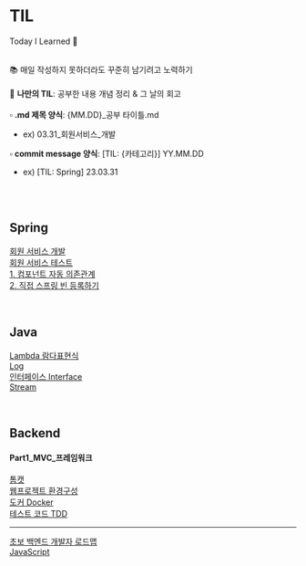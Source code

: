 # TIL
Today I Learned 📝
<br><br>

📚 매일 작성하지 못하더라도 꾸준히 남기려고 노력하기 <br><br>
🐥 **나만의 TIL**: 공부한 내용 개념 정리 & 그 날의 회고 <br><br>
▫️ **.md 제목 양식**: {MM.DD}_공부 타이틀.md <br>
  - ex) 03.31_회원서비스_개발 <br>
  
▫️ **commit message 양식**: [TIL: {카테고리}] YY.MM.DD 
  - ex) [TIL: Spring] 23.03.31

<br><br>

## Spring
[회원 서비스 개발](https://github.com/hyebinnn/TIL/blob/main/Spring/03.31_%ED%9A%8C%EC%9B%90%EC%84%9C%EB%B9%84%EC%8A%A4_%EA%B0%9C%EB%B0%9C.md) <br>
[회원 서비스 테스트](https://github.com/hyebinnn/TIL/blob/main/Spring/04.03_%ED%9A%8C%EC%9B%90%EC%84%9C%EB%B9%84%EC%8A%A4_%ED%85%8C%EC%8A%A4%ED%8A%B8.md) <br>
[1. 컴포넌트 자동 의존관계](https://github.com/hyebinnn/TIL/blob/main/Spring/04.04_%EC%BB%B4%ED%8F%AC%EB%84%8C%ED%8A%B8_%EC%9E%90%EB%8F%99%EC%9D%98%EC%A1%B4%EA%B4%80%EA%B3%84.md)
<br>
[2. 직접 스프링 빈 등록하기](https://github.com/hyebinnn/TIL/blob/main/Spring/04.13_%EC%A7%81%EC%A0%91_%EC%8A%A4%ED%94%84%EB%A7%81%EB%B9%88_%EB%93%B1%EB%A1%9D.md)

<br>

## Java
[Lambda 람다표현식](https://github.com/hyebinnn/TIL/blob/main/Java/04.04_Lambda_Expression.md)<br>
[Log](https://github.com/hyebinnn/TIL/blob/main/Java/04.07_Log.md)<br>
[인터페이스 Interface](https://github.com/hyebinnn/TIL/blob/main/Java/05.12_Interface.md)<br>
[Stream](https://github.com/hyebinnn/TIL/blob/main/Java/05.12_Stream.md)<br>

<br>

## Backend
#### Part1_MVC_프레임워크
[톰캣](https://github.com/hyebinnn/TIL/blob/main/Backend/Part1_MVC_%ED%94%84%EB%A0%88%EC%9E%84%EC%9B%8C%ED%81%AC/04.26_Tomcat.md)<br>
[웹프로젝트 환경구성](https://github.com/hyebinnn/TIL/blob/main/Backend/Part1_MVC_%ED%94%84%EB%A0%88%EC%9E%84%EC%9B%8C%ED%81%AC/04.28_%EC%9B%B9%ED%94%84%EB%A1%9C%EC%A0%9D%ED%8A%B8_%ED%99%98%EA%B2%BD%EA%B5%AC%EC%84%B1.md)<br>
[도커 Docker](https://github.com/hyebinnn/TIL/blob/main/Backend/Part1_MVC_%ED%94%84%EB%A0%88%EC%9E%84%EC%9B%8C%ED%81%AC/07.16_Docker.md)<br>
[테스트 코드 TDD](https://github.com/hyebinnn/TIL/blob/main/Backend/Part1_MVC_%ED%94%84%EB%A0%88%EC%9E%84%EC%9B%8C%ED%81%AC/07.19_%ED%85%8C%EC%8A%A4%ED%8A%B8%EC%BD%94%EB%93%9C.md)<br>

---

[초보 백엔드 개발자 로드맵](https://github.com/hyebinnn/TIL/blob/main/Backend/07.24_%EC%B4%88%EB%B3%B4_%EB%B0%B1%EC%97%94%EB%93%9C%EA%B0%9C%EB%B0%9C%EC%9E%90_%EB%A1%9C%EB%93%9C%EB%A7%B5.md)<br>
[JavaScript](https://github.com/hyebinnn/TIL/blob/main/Backend/07.25_JavaScript.md)<br>
